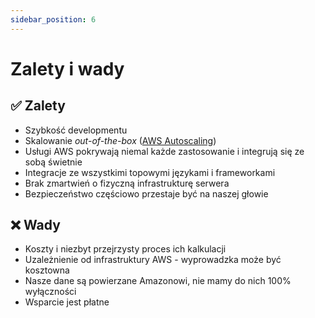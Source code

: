 ```yaml
---
sidebar_position: 6
---
```


# Zalety i wady
## ✅ Zalety
- Szybkość developmentu
- Skalowanie *out-of-the-box* ([AWS Autoscaling](https://aws.amazon.com/autoscaling/))
- Usługi AWS pokrywają niemal każde zastosowanie i integrują się ze sobą świetnie
- Integracje ze wszystkimi topowymi językami i frameworkami
- Brak zmartwień o fizyczną infrastrukturę serwera
- Bezpieczeństwo częściowo przestaje być na naszej głowie

## ❌ Wady
- Koszty i niezbyt przejrzysty proces ich kalkulacji
- Uzależnienie od infrastruktury AWS - wyprowadzka może być kosztowna
- Nasze dane są powierzane Amazonowi, nie mamy do nich 100% wyłączności
- Wsparcie jest płatne